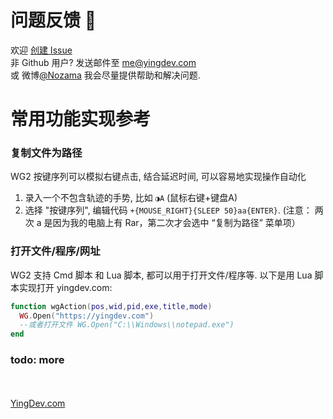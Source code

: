 # 问题反馈 🐛
欢迎 [创建 Issue](https://github.com/yingDev/WGestures2-mac-bugs/issues/new) <br>
非 Github 用户? 发送邮件至 [me@yingdev.com](mailto:me@yingdev.com) <br> 或 微博[@Nozama](https://weibo.com/u/2361952611)
我会尽量提供帮助和解决问题. 


# 常用功能实现参考
### 复制文件为路径
WG2 按键序列可以模拟右键点击, 结合延迟时间, 可以容易地实现操作自动化
1. 录入一个不包含轨迹的手势, 比如 `◑A`  (鼠标右键+键盘A)
1. 选择 "按键序列", 编辑代码 `+{MOUSE_RIGHT}{SLEEP 50}aa{ENTER}`. (注意： 两次 a 是因为我的电脑上有 Rar，第二次才会选中 “复制为路径” 菜单项）

### 打开文件/程序/网址
WG2 支持 Cmd 脚本 和 Lua 脚本, 都可以用于打开文件/程序等. 以下是用 Lua 脚本实现打开 yingdev.com:
```lua
function wgAction(pos,wid,pid,exe,title,mode)
  WG.Open("https://yingdev.com")
  --或者打开文件 WG.Open("C:\\Windows\\notepad.exe")
end
```

### todo: more

<br><br>
[YingDev.com](https://www.yingdev.com/projects/wgestures2)
